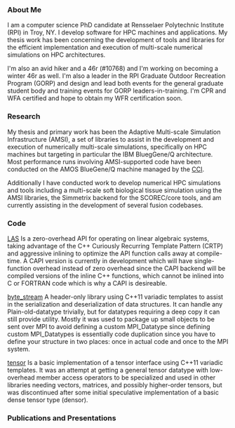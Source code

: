 ### About Me

I am a computer science PhD candidate at Rensselaer Polytechnic Institute (RPI) in Troy, NY. I develop software for HPC machines and applications. My thesis work has been concerning the development of tools and libraries for the efficient implementation and execution of multi-scale numerical simulations on HPC architectures.

I'm also an avid hiker and a 46r (#10768) and I'm working on becoming a winter 46r as well. I'm also a leader in the RPI Graduate Outdoor Recreation Program (GORP) and design and lead both events for the general graduate student body and training events for GORP leaders-in-training. I'm CPR and WFA certified and hope to obtain my WFR certification soon.

### Research

My thesis and primary work has been the Adaptive Multi-scale Simulation Infrastructure (AMSI), a set of libraries to assist in the development and execution of numerically multi-scale simulations, specifically on HPC machines but targeting in particular the IBM BluegGene/Q architecture. Most performance runs involving AMSI-supported code have been conducted on the AMOS BlueGene/Q machine managed by the [CCI](http://cci.rpi.edu/).

Additionally I have conducted work to develop numerical HPC simulations and tools including a multi-scale soft biological tissue simulation using the AMSI libraries, the Simmetrix backend for the SCOREC/core tools, and am currently assisting in the development of several fusion codebases.

### Code 

[LAS](https://github.com/tobinw/las) Is a zero-overhead API for operating on linear algebraic systems, taking advantage of the C++ Curiously Recurring Template Pattern (CRTP) and aggressive inlining to optimize the API function calls away at compile-time. A CAPI version is currently in development which will have single-function overhead instead of zero overhead since the CAPI backend will be compiled versions of the inline C++ functions, which cannot be inlined into C or FORTRAN code which is why a CAPI is desireable.

[byte_stream](https://github.com/tobinw/byte_stream) A header-only library using C++11 variadic templates to assist in the serialization and deserialization of data structures. It can handle any Plain-old-datatype trivially, but for datatypes requiring a deep copy it can still provide utility. Mostly it was used to package up small objects to be sent over MPI to avoid defining a custom MPI_Datatype since defining custom MPI_Datatypes is essentially code duplication since you have to define your structure in two places: once in actual code and once to the MPI system.

[tensor](https://github.com/tobinw/tensor) Is a basic implementation of a tensor interface using C++11 variadic templates. It was an attempt at getting a general tensor datatype with low-overhead member access operators to be specialized and used in other libraries needing vectors, matrices, and possibly higher-order tensors, but was discontinued after some initial speculative implementation of a basic dense tensor type (densor).

### Publications and Presentations

